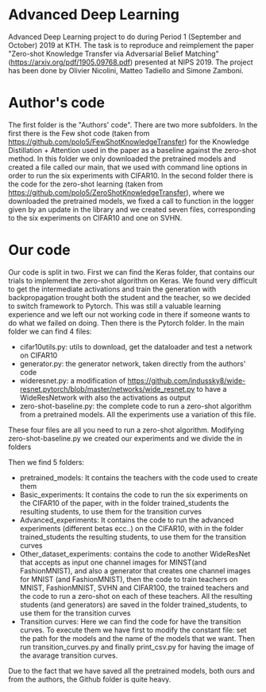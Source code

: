 # Advanced Deep Learning
Advanced Deep Learning project to do during Period 1 (September and October) 2019 at KTH.
The task is to reproduce and reimplement the paper "Zero-shot Knowledge Transfer via Adversarial Belief Matching" (https://arxiv.org/pdf/1905.09768.pdf) presented at NIPS 2019. 
The project has been done by Olivier Nicolini, Matteo Tadiello and Simone Zamboni.

# Author's code
The first folder is the "Authors' code". There are two more subfolders. 
In the first there is the Few shot code (taken from https://github.com/polo5/FewShotKnowledgeTransfer) for the Knowledge Distillation + Attention used in the paper as a baseline against the zero-shot method. In this folder we only downloaded the pretrained models and created a file called our main, that we used with command line options in order to run the six experiments with CIFAR10.
In the second folder there is the code for the zero-shot learning (taken from https://github.com/polo5/ZeroShotKnowledgeTransfer), where we downloaded the pretrained models, we fixed a call to function in the logger given by an update in the library and we created seven files, corresponding to the six experiments on CIFAR10 and one on SVHN.

# Our code
Our code is split in two.
First we can find the Keras folder, that contains our trials to implement the zero-shot algorithm on Keras. We found very difficult to get the intermediate activations and train the generation with backpropagation trought both the student and the teacher, so we decided to switch framework to Pytorch. This was still a valuable learning experience and we left our not working code in there if someone wants to do what we failed on doing.
Then there is the Pytorch folder. In the main folder we can find 4 files:
 - cifar10utils.py: utils to download, get the dataloader and test a network on CIFAR10
 - generator.py: the generator network, taken directly from the authors' code
 - wideresnet.py: a modification of https://github.com/indussky8/wide-resnet.pytorch/blob/master/networks/wide_resnet.py to have a WideResNetwork with also the activations as output
 - zero-shot-baseline.py: the complete code to run a zero-shot algorithm from a pretrained models. All the experiments use a variation of this file. 

These four files are all you need to run a zero-shot algorithm. Modifying zero-shot-baseline.py we created our experiments and we divide the in folders 

Then we find 5 folders:
 - pretrained_models: It contains the teachers with the code used to create them
 - Basic_experiments: It contains the code to run the six experiments on the CIFAR10 of the paper, with in the folder trained_students the resulting students, to use them for the transition curves
- Advanced_experiments: It contains the code to run the advanced experiments (different betas ecc..) on the CIFAR10, with in the folder trained_students the resulting students, to use them for the transition curves
 - Other_dataset_experiments: contains the code to another WideResNet that accepts as input one channel images for MINST(and FashionMNIST), and also a generator that creates one channel images for MNIST (and FashionMNIST), then the code to train teachers on MNIST, FashionMNIST, SVHN and CIFAR100, the trained teachers and the code to run a zero-shot on each of these teachers. All the resulting students (and generators) are saved in the folder trained_students, to use them for the transition curves
 - Transition curves: Here we can find the code for have the transition curves. To execute them we have first to modify the constant file: set the path for the models and the name of the models that we want. Then run transition_curves.py and finally print_csv.py for having the image of the avarage transition curves.

Due to the fact that we have saved all the pretrained models, both ours and from the authors, the Github folder is quite heavy.
